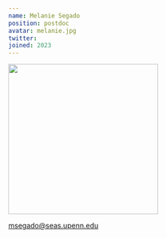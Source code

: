 ```yaml
---
name: Melanie Segado
position: postdoc
avatar: melanie.jpg
twitter: 
joined: 2023
---
```


<img width="300" src="{{site.baseurl}}/images/people/{{page.avatar}}" data-action="zoom">

msegado@seas.upenn.edu
